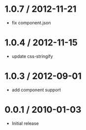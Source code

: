 # 1.0.7 / 2012-11-21

- fix component.json

# 1.0.4 / 2012-11-15

- update css-stringify

# 1.0.3 / 2012-09-01

- add component support

# 0.0.1 / 2010-01-03

- Initial release
